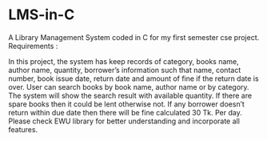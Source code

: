 # LMS-in-C
<h4></h4>
A Library Management System coded in C for my first semester cse project.</br>
Requirements :</br>

<p>
In this project, the system has keep records of category, books name, author name, quantity,
borrower’s information such that name, contact number, book issue date, return date and amount of
fine if the return date is over. User can search books by book name, author name or by category. The
system will show the search result with available quantity. If there are spare books then it could be
lent otherwise not. If any borrower doesn’t return within due date then there will be fine calculated 30
Tk. Per day. Please check EWU library for better understanding and incorporate all features.
</p>
